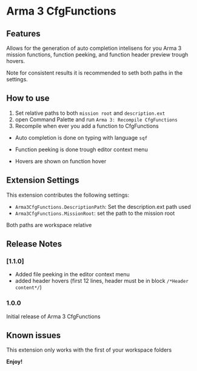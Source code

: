 # Arma 3 CfgFunctions

## Features

Allows for the generation of auto completion intelisens for you Arma 3 mission functions, function peeking, and function header preview trough hovers.

Note for consistent results it is recommended to seth both paths in the settings.

## How to use

1. Set relative paths to both `mission root` and `description.ext`
2. open Command Palette and run `Arma 3: Recompile CfgFunctions`
3. Recompile when ever you add a function to CfgFunctions


* Auto completion is done on typing with language `sqf`
* Function peeking is done trough editor context menu

* Hovers are shown on function hover

## Extension Settings

This extension contributes the following settings:

* `Arma3CfgFunctions.DescriptionPath`: Set the description.ext path used
* `Arma3CfgFunctions.MissionRoot`: set the path to the mission root

Both paths are workspace relative

## Release Notes

### [1.1.0]

* Added file peeking in the editor context menu
* added header hovers (first 12 lines, header must be in block ```/*Header content*/```)

### 1.0.0

Initial release of Arma 3 CfgFunctions


## Known issues

This extension only works with the first of your workspace folders

**Enjoy!**
